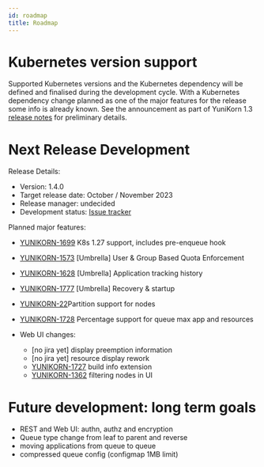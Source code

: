 ```yaml
---
id: roadmap
title: Roadmap
---
```


<!--
Licensed to the Apache Software Foundation (ASF) under one
or more contributor license agreements.  See the NOTICE file
distributed with this work for additional information
regarding copyright ownership.  The ASF licenses this file
to you under the Apache License, Version 2.0 (the
"License"); you may not use this file except in compliance
with the License.  You may obtain a copy of the License at

  http://www.apache.org/licenses/LICENSE-2.0

Unless required by applicable law or agreed to in writing,
software distributed under the License is distributed on an
"AS IS" BASIS, WITHOUT WARRANTIES OR CONDITIONS OF ANY
KIND, either express or implied.  See the License for the
specific language governing permissions and limitations
under the License.
-->

# Kubernetes version support

Supported Kubernetes versions and the Kubernetes dependency will be defined and finalised during the development cycle.
With a Kubernetes dependency change planned as one of the major features for the release some info is already known.
See the announcement as part of YuniKorn 1.3 [release notes](/release-announce/1.3.0) for preliminary details.

# Next Release Development

Release Details:
- Version: 1.4.0
- Target release date: October / November 2023
- Release manager: undecided
- Development status: [Issue tracker](https://issues.apache.org/jira/issues/?filter=12348416)

Planned major features:
- [YUNIKORN-1699](https://issues.apache.org/jira/browse/YUNIKORN-1699) K8s 1.27 support, includes pre-enqueue hook
- [YUNIKORN-1573](https://issues.apache.org/jira/browse/YUNIKORN-1573) [Umbrella] User & Group Based Quota Enforcement
- [YUNIKORN-1628](https://issues.apache.org/jira/browse/YUNIKORN-1628) [Umbrella] Application tracking history
- [YUNIKORN-1777](https://issues.apache.org/jira/browse/YUNIKORN-1777) [Umbrella] Recovery & startup
- [YUNIKORN-22](https://issues.apache.org/jira/browse/YUNIKORN-22)Partition support for nodes
- [YUNIKORN-1728](https://issues.apache.org/jira/browse/YUNIKORN-1728) Percentage support for queue max app and resources

- Web UI changes:
  - [no jira yet] display preemption information
  - [no jira yet] resource display rework
  - [YUNIKORN-1727](https://issues.apache.org/jira/browse/YUNIKORN-1727) build info extension
  - [YUNIKORN-1362](https://issues.apache.org/jira/browse/YUNIKORN-1362) filtering nodes in UI

# Future development: long term goals
- REST and Web UI: authn, authz and encryption
- Queue type change from leaf to parent and reverse
- moving applications from queue to queue
- compressed queue config (configmap 1MB limit)
